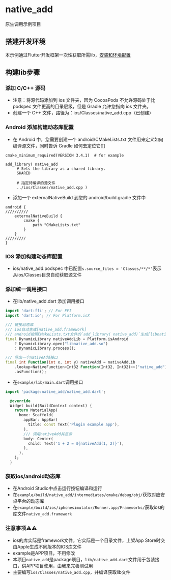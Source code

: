 # native_add

原生调用示例项目

## 搭建开发环境

本示例通过Flutter开发框架一次性获取所需lib，[安装和环境配置](https://flutter.cn/docs/get-started/install)

## 构建lib步骤

### 添加 C/C++ 源码

- 注意：将源代码添加到 ios 文件夹，因为 CocoaPods 不允许源码处于比 podspec 文件更高的目录层级，但是 Gradle 允许您指向 ios 文件夹。
- 创建一个 C++ 文件，路径为：ios/Classes/native_add.cpp（已创建）

### Android 添加构建动态库配置

- 在 Android 中，您需要创建一个 android/CMakeLists.txt 文件用来定义如何编译源文件，同时告诉 Gradle 如何去定位它们
```
cmake_minimum_required(VERSION 3.4.1)  # for example

add_library( native_add
     # Sets the library as a shared library.
     SHARED

     # 指定待编译的源文件
     ../ios/Classes/native_add.cpp )
```
- 添加一个 externalNativeBuild 到您的 android/build.gradle 文件中
```
android {
//////////
    externalNativeBuild {
        cmake {
            path "CMakeLists.txt"
        }
    }
/////////
}
```

### IOS 添加构建动态库配置 

- ios/native_add.podspec 中已配置`s.source_files = 'Classes/**/*'`表示从ios/Classes目录自动获取源文件

### 添加统一调用接口

- 在lib/native_add.dart 添加调用接口
```dart
import 'dart:ffi'; // For FFI
import 'dart:io'; // For Platform.isX

/// 链接动态库
/// ios自动生成[native_add.framework]
/// android按照CMakeLists.txt文件的`add_library( native_add)`生成[libnative_add.so]，lib前缀会自动添加
final DynamicLibrary nativeAddLib = Platform.isAndroid
    ? DynamicLibrary.open("libnative_add.so")
    : DynamicLibrary.process();

/// 导出一个nativeAdd接口
final int Function(int x, int y) nativeAdd = nativeAddLib
    .lookup<NativeFunction<Int32 Function(Int32, Int32)>>("native_add")
    .asFunction();
```

- 在`example/lib/main.dart`调用接口
```dart
import 'package:native_add/native_add.dart';

  @override
  Widget build(BuildContext context) {
    return MaterialApp(
      home: Scaffold(
        appBar: AppBar(
          title: const Text('Plugin example app'),
        ),
        /// 调用nativeAdd并显示
        body: Center(
          child: Text('1 + 2 = ${nativeAdd(1, 2)}'),
        ),
      ),
    );
  }
```

### 获取ios/android动态库

- 在Android Studio中点击运行按钮编译和运行
- 在`example/build/native_add/intermediates/cmake/debug/obj/`获取对应安卓平台的动态库
- 在`example/build/ios/iphonesimulator/Runner.app/Frameworks/`获取ios的库文件`native_add.framework`

### 注意事项⚠️⚠️

- ios的库实际是framework文件，它实际是一个目录文件，上架App Store时交由Apple生成不同版本的IOS库文件
- example是APP项目，不用修改
- 本项目`native_add`是package项目，`lib/native_add.dart`文件用于包装接口，供APP项目使用，由我来完善测试用
- 主要编写`ios/Classes/native_add.cpp`，并编译获取lib文件